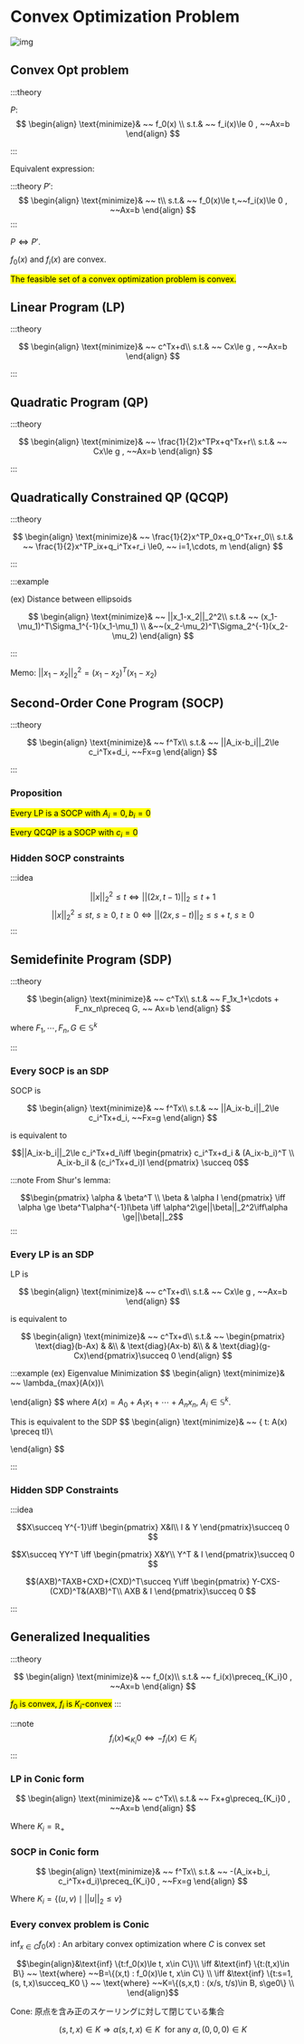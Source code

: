 # Convex Optimization Problem

![img](imgs/convex_problems.png)

## Convex Opt problem

:::theory

$P$: 
$$
\begin{align}
\text{minimize}& ~~ f_0(x) \\
s.t.& ~~ f_i(x)\le 0 , ~~Ax=b
\end{align}
$$

:::

Equivalent expression:

:::theory
$P'$: 
$$
\begin{align}
\text{minimize}& ~~ t\\
s.t.& ~~ f_0(x)\le t,~~f_i(x)\le 0 , ~~Ax=b
\end{align}
$$
:::

$P \iff P'$. 

$f_0(x)$ and $f_i(x)$ are convex. 

<mark>The feasible set of a convex optimization problem is convex.</mark>

## Linear Program (LP)

:::theory

$$
\begin{align}
\text{minimize}& ~~ c^Tx+d\\
s.t.& ~~ Cx\le g , ~~Ax=b
\end{align}
$$

:::

## Quadratic Program (QP)

:::theory

$$
\begin{align}
\text{minimize}& ~~ \frac{1}{2}x^TPx+q^Tx+r\\
s.t.& ~~ Cx\le g , ~~Ax=b
\end{align}
$$

:::

## Quadratically Constrained QP (QCQP)
:::theory

$$
\begin{align}
\text{minimize}& ~~ \frac{1}{2}x^TP_0x+q_0^Tx+r_0\\
s.t.& ~~ \frac{1}{2}x^TP_ix+q_i^Tx+r_i \le0, ~~ i=1,\cdots, m
\end{align}
$$

:::

:::example

(ex) Distance between ellipsoids

$$
\begin{align}
\text{minimize}& ~~ ||x_1-x_2||_2^2\\
s.t.& ~~ (x_1-\mu_1)^T\Sigma_1^{-1}(x_1-\mu_1) \\
&~~(x_2-\mu_2)^T\Sigma_2^{-1}(x_2-\mu_2) 
\end{align}
$$

:::

Memo: 
$||x_1-x_2||_2^2 = (x_1-x_2)^T(x_1-x_2)$


## Second-Order Cone Program (SOCP)

:::theory

$$
\begin{align}
\text{minimize}& ~~ f^Tx\\
s.t.& ~~ ||A_ix-b_i||_2\le c_i^Tx+d_i, ~~Fx=g
\end{align}
$$

:::

### Proposition
<mark>Every LP is a SOCP with $A_i=0, b_i=0$</mark>


<mark>Every QCQP is a SOCP with $c_i=0$</mark>

### Hidden SOCP constraints

:::idea

$$||x||_2^2\le t \iff ||(2x, t-1)||_2 \le t+1$$
$$||x||_2^2\le st, ~ s\ge0, ~t\ge0 \iff ||(2x, s-t)||_2\le s+t, ~s\ge0$$
:::


## Semidefinite Program (SDP)

:::theory

$$
\begin{align}
\text{minimize}& ~~ c^Tx\\
s.t.& ~~ F_1x_1+\cdots + F_nx_n\preceq G, ~~ Ax=b
\end{align}
$$

where $F_1,\cdots,F_n, G \in \mathbb S^k$

:::

### Every SOCP is an SDP

SOCP is

$$
\begin{align}
\text{minimize}& ~~ f^Tx\\
s.t.& ~~ ||A_ix-b_i||_2\le c_i^Tx+d_i, ~~Fx=g
\end{align}
$$

is equivalent to 

$$||A_ix-b_i||_2\le c_i^Tx+d_i\iff \begin{pmatrix} c_i^Tx+d_i & (A_ix-b_i)^T \\ A_ix-b_iI & (c_i^Tx+d_i)I \end{pmatrix} \succeq 0$$

:::note
From Shur's lemma:

$$\begin{pmatrix} \alpha & \beta^T \\ \beta & \alpha I \end{pmatrix} \iff \alpha \ge \beta^T\alpha^{-1}I\beta \iff \alpha^2\ge||\beta||_2^2\iff\alpha \ge||\beta||_2$$
:::

### Every LP is an SDP

LP is

$$
\begin{align}
\text{minimize}& ~~ c^Tx+d\\
s.t.& ~~ Cx\le g , ~~Ax=b
\end{align}
$$

is equivalent to

$$
\begin{align}
\text{minimize}& ~~ c^Tx+d\\
s.t.& ~~ \begin{pmatrix} \text{diag}(b-Ax) &  &\\  & \text{diag}(Ax-b) &\\ & & \text{diag}(g-Cx)\end{pmatrix}\succeq 0
\end{align}
$$

:::example
(ex) Eigenvalue Minimization
$$
\begin{align}
\text{minimize}& ~~ \lambda_{max}(A(x))\\

\end{align}
$$
where $A(x) =A_0+A_1x_1 + \cdots +A_nx_n$, $A_i\in\mathbb S^k$.

This is equivalent to the SDP
$$
\begin{align}
\text{minimize}& ~~ \{ t: A(x) \preceq tI\}\\

\end{align}
$$

:::

### Hidden SDP Constraints

:::idea

$$X\succeq Y^{-1}\iff \begin{pmatrix} X&I\\ I &  Y \end{pmatrix}\succeq 0 $$

$$X\succeq YY^T \iff \begin{pmatrix} X&Y\\ Y^T &  I \end{pmatrix}\succeq 0 $$

$$(AXB)^TAXB+CXD+(CXD)^T\succeq Y\iff \begin{pmatrix} Y-CXS-(CXD)^T&(AXB)^T\\ AXB &  I \end{pmatrix}\succeq 0 $$

:::

## Generalized Inequalities

:::theory

$$
\begin{align}
\text{minimize}& ~~ f_0(x)\\
s.t.& ~~ f_i(x)\preceq_{K_i}0 , ~~Ax=b
\end{align}
$$

<mark> $f_0$ is convex, $f_i$ is $K_i$-convex</mark>
:::

:::note
$$f_i(x)\preceq_{K_i}0 \iff -f_i(x)\in K_i$$
:::

### LP in Conic form

$$
\begin{align}
\text{minimize}& ~~ c^Tx\\
s.t.& ~~ Fx+g\preceq_{K_i}0 , ~~Ax=b
\end{align}
$$

Where $K_i = \mathbb R_+$

### SOCP in Conic form

$$
\begin{align}
\text{minimize}& ~~ f^Tx\\
s.t.& ~~ -(A_ix+b_i, c_i^Tx+d_i)\preceq_{K_i}0 , ~~Fx=g
\end{align}
$$

Where $K_i = \{(u,v)\mid ||u||_2\le v\}$

### Every convex problem is Conic

$\text{inf}_{x\in C}f_0(x)$ : An arbitary convex optimization where $C$ is convex set

$$\begin{align}&\text{inf} \{t:f_0(x)\le t, x\in C\}\\
\iff &\text{inf} \{t:(t,x)\in B\} ~~ \text{where} ~~B=\{(x,t) : f_0(x)\le t, x\in C\} \\
\iff &\text{inf} \{t:s=1, (s, t,x)\succeq_K0 \} ~~ \text{where} ~~K=\{(s,x,t) : (x/s, t/s)\in B, s\ge0\} \\
\end{align}$$

Cone: 原点を含み正のスケーリングに対して閉じている集合

$$(s,t,x)\in K \Rightarrow \alpha(s,t,x)\in K ~~\text {for any} ~\alpha, (0,0,0)\in K$$
